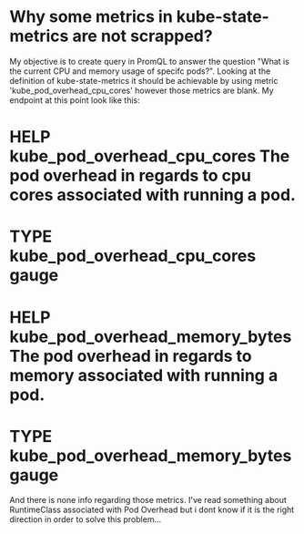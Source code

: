 
# Why some metrics in kube-state-metrics are not scrapped?

My objective is to create query in PromQL to answer the question "What is the current CPU and memory usage of specifc pods?". Looking at the definition of kube-state-metrics it should be achievable by using metric 'kube_pod_overhead_cpu_cores' however those metrics are blank. My endpoint at this point look like this:

# HELP kube_pod_overhead_cpu_cores The pod overhead in regards to cpu cores associated with running a pod.
# TYPE kube_pod_overhead_cpu_cores gauge
# HELP kube_pod_overhead_memory_bytes The pod overhead in regards to memory associated with running a pod.
# TYPE kube_pod_overhead_memory_bytes gauge

And there is none info regarding those metrics.
I've read something about RuntimeClass associated with Pod Overhead but i dont know if it is the right direction in order to solve this problem...

        